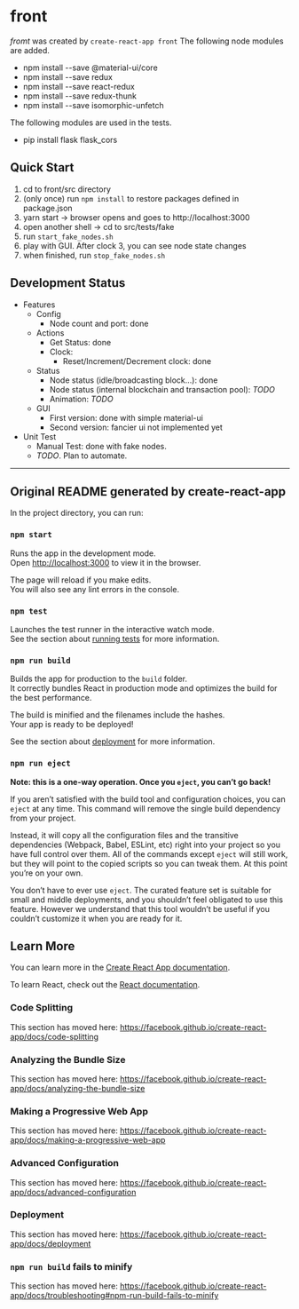 # front
_fromt_ was created by ```create-react-app front```
The following node modules are added.

* npm install --save @material-ui/core
* npm install --save redux
* npm install --save react-redux
* npm install --save redux-thunk
* npm install --save isomorphic-unfetch

The following modules are used in the tests.

* pip install flask flask_cors
  
## Quick Start

1. cd to front/src directory
2. (only once) run ```npm install``` to restore packages defined in package.json
3. yarn start -> browser opens and goes to http://localhost:3000
4. open another shell -> cd to src/tests/fake
5. run ```start_fake_nodes.sh```
6. play with GUI. After clock 3, you can see node state changes
7. when finished, run ```stop_fake_nodes.sh```
 
## Development Status

* Features
  * Config
    * Node count and port: done
  * Actions
    * Get Status: done
    * Clock:
      * Reset/Increment/Decrement clock: done
  * Status
    * Node status (idle/broadcasting block...): done
    * Node status (internal blockchain and transaction pool): *TODO*
    * Animation: *TODO*
  * GUI
    * First version: done with simple material-ui
    * Second version: fancier ui not implemented yet
* Unit Test
  * Manual Test: done with fake nodes.
  * *TODO*. Plan to automate.

---

## Original README generated by create-react-app

In the project directory, you can run:

### `npm start`

Runs the app in the development mode.<br>
Open [http://localhost:3000](http://localhost:3000) to view it in the browser.

The page will reload if you make edits.<br>
You will also see any lint errors in the console.

### `npm test`

Launches the test runner in the interactive watch mode.<br>
See the section about [running tests](https://facebook.github.io/create-react-app/docs/running-tests) for more information.

### `npm run build`

Builds the app for production to the `build` folder.<br>
It correctly bundles React in production mode and optimizes the build for the best performance.

The build is minified and the filenames include the hashes.<br>
Your app is ready to be deployed!

See the section about [deployment](https://facebook.github.io/create-react-app/docs/deployment) for more information.

### `npm run eject`

**Note: this is a one-way operation. Once you `eject`, you can’t go back!**

If you aren’t satisfied with the build tool and configuration choices, you can `eject` at any time. This command will remove the single build dependency from your project.

Instead, it will copy all the configuration files and the transitive dependencies (Webpack, Babel, ESLint, etc) right into your project so you have full control over them. All of the commands except `eject` will still work, but they will point to the copied scripts so you can tweak them. At this point you’re on your own.

You don’t have to ever use `eject`. The curated feature set is suitable for small and middle deployments, and you shouldn’t feel obligated to use this feature. However we understand that this tool wouldn’t be useful if you couldn’t customize it when you are ready for it.

## Learn More

You can learn more in the [Create React App documentation](https://facebook.github.io/create-react-app/docs/getting-started).

To learn React, check out the [React documentation](https://reactjs.org/).

### Code Splitting

This section has moved here: https://facebook.github.io/create-react-app/docs/code-splitting

### Analyzing the Bundle Size

This section has moved here: https://facebook.github.io/create-react-app/docs/analyzing-the-bundle-size

### Making a Progressive Web App

This section has moved here: https://facebook.github.io/create-react-app/docs/making-a-progressive-web-app

### Advanced Configuration

This section has moved here: https://facebook.github.io/create-react-app/docs/advanced-configuration

### Deployment

This section has moved here: https://facebook.github.io/create-react-app/docs/deployment

### `npm run build` fails to minify

This section has moved here: https://facebook.github.io/create-react-app/docs/troubleshooting#npm-run-build-fails-to-minify
